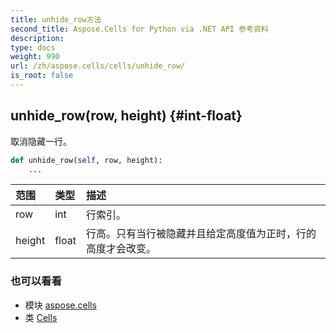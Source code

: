 ```yaml
---
title: unhide_row方法
second_title: Aspose.Cells for Python via .NET API 参考资料
description:
type: docs
weight: 990
url: /zh/aspose.cells/cells/unhide_row/
is_root: false
---
```

##  unhide_row(row, height) {#int-float}
取消隐藏一行。



```python
def unhide_row(self, row, height):
    ...
```


|范围|类型|描述|
| :- | :- | :- |
| row | int |行索引。|
| height | float |行高。只有当行被隐藏并且给定高度值为正时，行的高度才会改变。|



### 也可以看看
* 模块 [aspose.cells](../../)
* 类 [Cells](/cells/python-net/zh/aspose.cells/cells)
